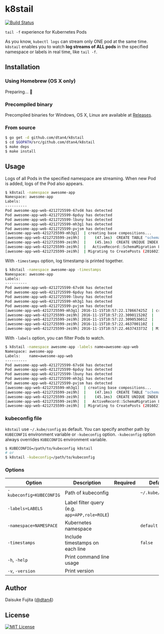 # k8stail

[![Build Status](https://travis-ci.org/dtan4/k8stail.svg?branch=master)](https://travis-ci.org/dtan4/k8stail)

`tail -f` experience for Kubernetes Pods

As you know, `kubectl logs` can stream only ONE pod at the same time. `k8stail` enables you to watch __log streams of ALL pods__ in the specified namespace or labels in real time, like `tail -f`.

## Installation

### Using Homebrew (OS X only)

Preparing... :construction_worker:

### Precompiled binary

Precompiled binaries for Windows, OS X, Linux are available at [Releases](https://github.com/dtan4/k8stail/releases).

### From source

```bash
$ go get -d github.com/dtan4/k8stail
$ cd $GOPATH/src/github.com/dtan4/k8stail
$ make deps
$ make install
```

## Usage

Logs of all Pods in the specified namespace are streaming. When new Pod is added, logs of the Pod also appears.

```bash
$ k8stail -namespace awesome-app
Namespace: awesome-app
Labels:
----------
Pod awesome-app-web-4212725599-67vd4 has detected
Pod awesome-app-web-4212725599-6pduy has detected
Pod awesome-app-web-4212725599-lbuny has detected
Pod awesome-app-web-4212725599-mh3g1 has detected
Pod awesome-app-web-4212725599-pvjsm has detected
[awesome-app-web-4212725599-mh3g1]  | creating base compositions...
[awesome-app-web-4212725599-zei9h]  |    (47.1ms)  CREATE TABLE "schema_migrations" ("version" character varying NOT NULL)
[awesome-app-web-4212725599-zei9h]  |    (45.1ms)  CREATE UNIQUE INDEX  "unique_schema_migrations" ON "schema_migrations"  ("version")
[awesome-app-web-4212725599-zei9h]  |   ActiveRecord::SchemaMigration Load (1.8ms)  SELECT "schema_migrations".* FROM "schema_migrations"
[awesome-app-web-4212725599-zei9h]  | Migrating to CreatePosts (20160218082522)
```

With `-timestamps` option, log timestamp is printed together.


```bash
$ k8stail -namespace awesome-app -timestamps
Namespace: awesome-app
Labels:
----------
Pod awesome-app-web-4212725599-67vd4 has detected
Pod awesome-app-web-4212725599-6pduy has detected
Pod awesome-app-web-4212725599-lbuny has detected
Pod awesome-app-web-4212725599-mh3g1 has detected
Pod awesome-app-web-4212725599-pvjsm has detected
[awesome-app-web-4212725599-mh3g1] 2016-11-15T10:57:22.178667425Z  | creating base compositions...
[awesome-app-web-4212725599-zei9h] 2016-11-15T10:57:22.309011520Z  |    (47.1ms)  CREATE TABLE "schema_migrations" ("version" character varying NOT NULL)
[awesome-app-web-4212725599-zei9h] 2016-11-15T10:57:22.309053601Z  |    (45.1ms)  CREATE UNIQUE INDEX  "unique_schema_migrations" ON "schema_migrations"  ("version")
[awesome-app-web-4212725599-zei9h] 2016-11-15T10:57:22.463700110Z  |   ActiveRecord::SchemaMigration Load (1.8ms)  SELECT "schema_migrations".* FROM "schema_migrations"
[awesome-app-web-4212725599-zei9h] 2016-11-15T10:57:22.463743373Z  | Migrating to CreatePosts (20160218082522)
```

With `-labels` option, you can filter Pods to watch.

```bash
$ k8stail -namespace awesome-app -labels name=awesome-app-web
Namespace: awesome-app
Labels:    name=awesome-app-web
----------
Pod awesome-app-web-4212725599-67vd4 has detected
Pod awesome-app-web-4212725599-6pduy has detected
Pod awesome-app-web-4212725599-lbuny has detected
Pod awesome-app-web-4212725599-mh3g1 has detected
Pod awesome-app-web-4212725599-pvjsm has detected
[awesome-app-web-4212725599-mh3g1]  | creating base compositions...
[awesome-app-web-4212725599-zei9h]  |    (47.1ms)  CREATE TABLE "schema_migrations" ("version" character varying NOT NULL)
[awesome-app-web-4212725599-zei9h]  |    (45.1ms)  CREATE UNIQUE INDEX  "unique_schema_migrations" ON "schema_migrations"  ("version")
[awesome-app-web-4212725599-zei9h]  |   ActiveRecord::SchemaMigration Load (1.8ms)  SELECT "schema_migrations".* FROM "schema_migrations"
[awesome-app-web-4212725599-zei9h]  | Migrating to CreatePosts (20160218082522)
```

### kubeconfig file

`k8stail` use `~/.kube/config` as default. You can specify another path by `KUBECONFIG` environment variable or `-kubeconfig` option. `-kubeconfig` option always overrides `KUBECONFIG` environment variable.

```bash
$ KUBECONFIG=/path/to/kubeconfig k8stail
# or
$ k8stail -kubeconfig=/path/to/kubeconfig
```

### Options

|Option|Description|Required|Default|
|---------|-----------|-------|-------|
|`-kubeconfig=KUBECONFIG`|Path of kubeconfig||`~/.kube/config`|
|`-labels=LABELS`|Label filter query (e.g. `app=APP,role=ROLE`)|||
|`-namespace=NAMESPACE`|Kubernetes namespace||`default`|
|`-timestamps`|Include timestamps on each line||`false`|
|`-h`, `-help`|Print command line usage|||
|`-v`, `-version`|Print version|||

## Author

Daisuke Fujita ([@dtan4](https://github.com/dtan4))

## License

[![MIT License](http://img.shields.io/badge/license-MIT-blue.svg?style=flat)](LICENSE)
